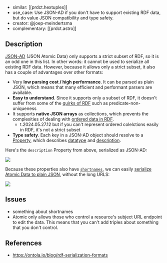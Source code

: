 
- similar: [[prdct.hextuples]]
- use_case: Use JSON-AD if you don't have to support existing RDF data, but do value JSON compatibility and type safety.
- creator: @joep-meindertsma
- complementary: [[prdct.astro]]

## Description

[JSON-AD](https://docs.atomicdata.dev/core/json-ad.html) (JSON Atomic Data) only supports a strict subset of RDF, so it is an odd one in this list. In other words: it cannot be used to serialize all existing RDF data. However, because it allows only a strict subset, it also has a couple of advantages over other formats:

-   Very **low parsing cost / high performance**. It can be parsed as plain JSON, which means that many efficient and performant parsers are available.
-   **Easy to understand**. Since it supports only a subset of RDF, it doesn't suffer from some of the [quirks of RDF](https://docs.atomicdata.dev/interoperability/rdf.html) such as predicate-non-uniqueness
-   It supports **native JSON arrays** as collections, which prevents the complexities of dealing with [ordered data in RDF](https://ontola.io/blog/ordered-data-in-rdf/). 
    -   t.2024.05.27.12 but if you can't represent ordered colelctions easily in RDF, it's not a strict subset
-   **Type safety**. Each key in a JSON-AD object should resolve to a [Property](https://atomicdata.dev/classes/Property), which describes [datatype](https://atomicdata.dev/properties/datatype) and [description](https://atomicdata.dev/properties/description).

Here's the `description` Property from above, serialized as JSON-AD:

![](/assets/images/2024-06-10-15-12-38.png)

Because these properties also have [`shortnames`](https://atomicdata.dev/properties/shortname), we can easily [serialize Atomic Data to plain JSON](https://docs.atomicdata.dev/interoperability/json.html), without the long URLS:

![](/assets/images/2024-06-10-15-10-34.png)

## Issues

- something about shortnames
- Atomic only allows those who control a resource's subject URL endpoint to edit the data. This means that you can't add triples about something that you don't control.

## References

- https://ontola.io/blog/rdf-serialization-formats